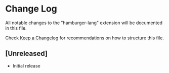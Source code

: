 # Change Log

All notable changes to the "hamburger-lang" extension will be documented in this file.

Check [Keep a Changelog](http://keepachangelog.com/) for recommendations on how to structure this file.

## [Unreleased]

- Initial release